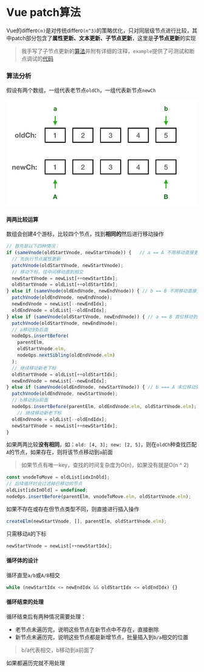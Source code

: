 # Vue patch算法

Vue的differ`O(n)`是对传统differ`O(n^3)`的策略优化，只对同层级节点进行比较，其中patch部分包含了**属性更新、文本更新、子节点更新**，这里是**子节点更新**的实现

> 我手写了子节点更新的[算法](https://github.com/SevenGuns/patch/blob/66da73026545212e430a84ce9d6f5a048bd97733/example/vue.js#L5568)并附有详细的注释，`example`提供了可测试和断点调试的[代码](https://github.com/SevenGuns/patch/tree/master/example)



### 算法分析

假设有两个数组，一组代表老节点`oldCh`，一组代表新节点`newCh`

![image-20190826222947912](./public/image-20190826222947912.png)

#### 两两比较运算

数组会创建4个游标，比较四个节点，找到**相同的**然后进行移动操作

```javascript
// 首先是以下四种情况：
if (sameVnode(oldStartVnode, newStartVnode)) {   // a == A 不用移动直接更新
  // 先执行节点属性更新
  patchVnode(oldStartVnode, newStartVnode);
  // 移动下标，往中间移动直到相交
  newStartVnode = newList[++newStartIdx];
  oldStartVnode = oldList[++oldStartIdx];
} else if (sameVnode(oldEndVnode, newEndVnode)) { // b == B 不用移动直接更新
  patchVnode(oldEndVnode, newEndVnode);
  newEndVnode = newList[--newEndIdx];
  oldEndVnode = oldList[--oldEndIdx];
} else if (sameVnode(oldStartVnode, newEndVnode)) { // a == B 首位移动到末位
  patchVnode(oldStartVnode, newEndVnode);
  // a移动到b后面
  nodeOps.insertBefore(
    parentElm,
    oldStartVnode.elm,
    nodeOps.nextSibling(oldEndVnode.elm)
  );
  // 继续移动新老下标
  oldStartVnode = oldList[++oldStartIdx];
  newEndVnode = newList[--newEndIdx];
} else if (sameVnode(oldEndVnode, newStartVnode)) { // b === A 末位移动到首位
  patchVnode(oldEndVnode, newStartVnode);
  // b移动到a前面
  nodeOps.insertBefore(parentElm, oldEndVnode.elm, oldStartVnode.elm);
	// 继续移动新老下标
  oldEndVnode = oldList[--oldEndIdx];
  newStartVnode = newList[++newStartIdx];
}
```



如果两两比较**没有相同**，如：`old: [4, 3]; new: [2, 5]`，则在`oldCh`种查找匹配`A`的节点，如果存在，则将该节点移动到`a`前面

> 如果节点有唯一key，查找的时间复杂度为O(n)，如果没有就是O(n ^ 2)

```javascript
const vnodeToMove = oldList[idxInOld];
// 后续循环时会过滤掉已移动的节点
oldList[idxInOld] = undefined;
nodeOps.insertBefore(parentElm, vnodeToMove.elm, oldStartVnode.elm);
```

如果不存在或存在但节点类型不同，则直接进行插入操作

```javascript
createElm(newStartVnode, [], parentElm, oldStartVnode.elm);
```

只需移动`A`的下标

```javascript
newStartVnode = newList[++newStartIdx];
```



#### 循环体的设计

循环直至`a/b`或`A/B`相交

```javascript
while (newStartIdx <= newEndIdx && oldStartIdx <= oldEndIdx) {}
```



#### 循环结束的处理

循环结束后有两种情况需要处理：

- 老节点未遍历完，说明这些节点在新节点中不存在，直接删除
- 新节点未遍历完，说明这些节点都是新增节点，批量插入到`b/a`相交的位置

> b/a代表相交，b移动到a前面了

如果都遍历完就不用处理
